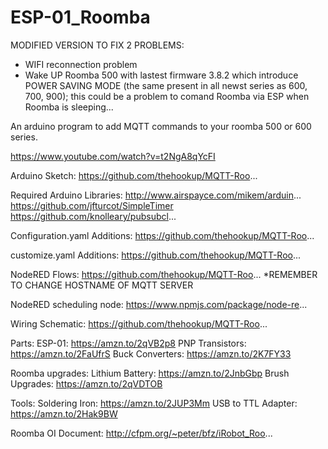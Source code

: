 # ESP-01_Roomba

MODIFIED VERSION TO FIX 2 PROBLEMS:
- WIFI reconnection problem
- Wake UP Roomba 500 with lastest firmware 3.8.2 which introduce POWER SAVING MODE (the same present in all newst series as 600, 700, 900); this could be a problem to comand Roomba via ESP when Roomba is sleeping...


An arduino program to add MQTT commands to your roomba 500 or 600 series.

https://www.youtube.com/watch?v=t2NgA8qYcFI


Arduino Sketch:
https://github.com/thehookup/MQTT-Roo...

Required Arduino Libraries:
http://www.airspayce.com/mikem/arduin...
https://github.com/jfturcot/SimpleTimer
https://github.com/knolleary/pubsubcl...

Configuration.yaml Additions:
https://github.com/thehookup/MQTT-Roo...

customize.yaml Additions:
https://github.com/thehookup/MQTT-Roo...

NodeRED Flows:
https://github.com/thehookup/MQTT-Roo...
*REMEMBER TO CHANGE HOSTNAME OF MQTT SERVER

NodeRED scheduling node:
https://www.npmjs.com/package/node-re...

Wiring Schematic:
https://github.com/thehookup/MQTT-Roo...

Parts:
ESP-01: https://amzn.to/2qVB2p8
PNP Transistors: https://amzn.to/2FaUfrS
Buck Converters: https://amzn.to/2K7FY33

Roomba upgrades:
Lithium Battery: https://amzn.to/2JnbGbp
Brush Upgrades: https://amzn.to/2qVDTOB

Tools:
Soldering Iron: https://amzn.to/2JUP3Mm
USB to TTL Adapter: https://amzn.to/2Hak9BW

Roomba OI Document:
http://cfpm.org/~peter/bfz/iRobot_Roo...

